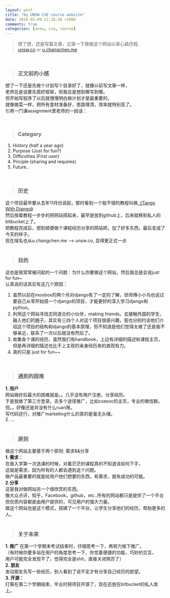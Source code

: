 ```yaml
---
layout: post
title: "my UNSW CSE course website"
date: 2016-05-09 11:18:58 +1000
comments: true
categories: [unsw, cse, course]
---
```



> 想了想，还是写篇文章，记录一下我做这个网站以来心路历程.    
[unsw.co](http://www.unsw.co) or [u.changchen.me](http://u.changchen.me)    

<!--more-->
<br>   

> ### 正文前的小感 ###
想了一下还是先做个计划写个目录好了，就像以前写文章一样，   
老师总是说要先搭好框架，但我总是想到哪写到哪。   
但开始写程序了以后就慢慢明白做计划才是最重要的，     
就像做菜一样，把所有食材准备好，思路理清，效率就特别高了。    
引用一门课assignment里老师的一段话：   
<img style="max-height:400px" class="lazy" data-original="/images/blog/160509_unsw_web/os_design.jpg">    

<br>

> ### Category ###
1. History (half a year ago)      
2. Purpose (Just for fun?)   
3. Difficulties (First user)
4. Priciple (sharing and requires)
5. Future..    

<br>

> ### 历史 ###
这个项目最早要从去年11月份说起，那时看到一个挺不错的教程叫做[《Tango With Django》](http://www.tangowithdjango.com/)     
然后按着教程一步步的把网站搭起来，最早是放到github上，后来就移到私人的bitbucket上了。    
把教程完成后，想到顺便做个课程经历分享的网站把，加了好多东西，最后变成了今天的样子。     
现在域名也从u.changchen.me --> unsw.co, 显得更正式一点     
<img style="max-height:400px" class="lazy" data-original="/images/blog/160509_unsw_web/bitbucket.jpg">    
<br>

> ### 目的 ###
这也是我常常被问起的一个问题：为什么你要做这个网站，然后我总是会说just for fun~    
认真说的话其实有这几个原因：    
1) 虽然以前在moobox的两个月对django有了一定的了解，但师傅小小鸟也说过要自己从零开始搭一个django的项目，才能更好的深入学习django和python。        
2) 利用这个网站寻找志同道合的小伙伴，making friends。去接触外国的学生，融入他们的圈子。其实有三四个人对这个项目很感兴趣，我也分别约谈他们介绍这个项目的结构和django的基本原理，但不知道是他们觉得太难了还是我不够亲近，联系了一次以后就没有然后了。    
3) 收集各个课的经历，虽然我们有handbook，上边有详细的描述和课程主页，但是再详细的描述也比不上主观的亲身经历来的直观有力。    
4) 真的只是 just for fun~~     
<br>

> ### 遇到的困难 ###
**1. 用户**    
网站做好后最大的困难就是。。几乎没有用户注册，分享经历。     
于是我做了第三方登录，去多个途径推广，比如csesoc的主页，专业的微信群。    
但。。好像还是并没有什么ruan用。     
写代码还行，对推广marketing什么的真的是毫无头绪。   
2. ...     
<img style="max-height:350px" class="lazy" data-original="/images/blog/160509_unsw_web/analyse.png">    
<br>

> ### 原则 ###
做这个网站主要基于两个原则: 需求&&分享         
**1. 需求：**    
在我入学第一次选课的时候，对着茫茫的课程真的不知道该如何下手，    
这就是需求，因为所有的人都会遇到这个问题。    
做产品最重要的就是给用户他们想要的东西，有需求，就有成功的可能。    
**2.分享**    
这是我对做网站另一个很欣赏的东西。    
像大众点评，知乎，Facebook，github，etc..所有的网站都只是提供了一个平台    
但优质内容都是由用户提供的，可见用户的强大力量。     
做这个网站也是这个模式，搭建了一个平台，让学生分享他们的经历，帮助更多的人。    
<br>

> ### 关于未来 ###
**1. 推广**
在第一个学期末考试结束时，仔细思考一下，再努力做下推广。  
（有时候你要多站在用户的角度思考一下，你觉着便捷的功能，巧妙的交互，   
用户可能完全发现不了，觉得完全是shit，直接关闭网页了）       
**2. 朋友**    
发动朋友先写一些经历，别人看到了说不定才有分享自己经历的欲望。    
**3. 开源：**   
打算在第二个学期结束，毕业时把项目开源了，现在还放在bitbucket的私人库上。    
<br>


